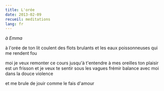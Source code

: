 ```yaml
---
title: L'orée
date: 2013-02-09
recueil: meditations
lang: fr
---
```


*à Emma*

à l'orée de ton lit coulent des flots brulants
et les eaux poissonneuses qui me rendent fou

moi je veux remonter ce cours jusqu'à t'entendre
à mes oreilles ton plaisir est un frisson
et je veux te sentir sous les vagues frémir
balance avec moi dans la douce violence

et me brule de jouir
comme le fais d'amour
